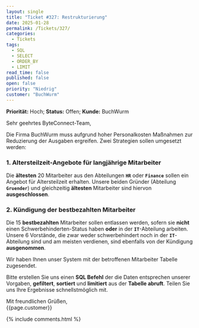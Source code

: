 ```yaml
---
layout: single
title: "Ticket #327: Restrukturierung"
date: 2025-01-28
permalink: /Tickets/327/
categories:
  - Tickets
tags:
  - SQL
  - SELECT
  - ORDER_BY
  - LIMIT
read_time: false
published: false
open: false
priority: "Niedrig"
customer: "BuchWurm"
---
```


**Priorität:** Hoch; **Status:** Offen; **Kunde:** BuchWurm  

Sehr geehrtes ByteConnect-Team,

Die Firma BuchWurm muss aufgrund hoher Personalkosten Maßnahmen zur Reduzierung der Ausgaben ergreifen. Zwei Strategien sollen umgesetzt werden:

### 1. Altersteilzeit-Angebote für langjährige Mitarbeiter  
Die **ältesten** 20 Mitarbeiter aus den Abteilungen **`HR`** oder **`Finance`** sollen ein Angebot für Altersteilzeit erhalten. Unsere beiden Gründer (Abteilung **`Gruender`**) und gleichzeitig **ältesten** Mitarbeiter sind hiervon **ausgeschlossen**.  

### 2. Kündigung der bestbezahlten Mitarbeiter   
Die 15 **bestbezahlten** Mitarbeiter sollen entlassen werden, sofern sie **nicht** einen Schwerbehinderten-Status haben **oder** in der **`IT`**-Abteilung arbeiten. Unsere 6 Vorstände, die zwar weder schwerbehindert noch in der **`IT`**-Abteilung sind und am meisten verdienen, sind ebenfalls von der Kündigung **ausgenommen**.  

Wir haben Ihnen unser System mit der betroffenen Mitarbeiter Tabelle zugesendet.

Bitte erstellen Sie uns einen **SQL Befehl** der die Daten entsprechen unserer Vorgaben, **gefiltert**, **sortiert** und **limitiert** aus der **Tabelle abruft**. Teilen Sie uns Ihre Ergebnisse schnellstmöglich mit.

Mit freundlichen Grüßen,  
{{page.customer}}

{% include comments.html %}